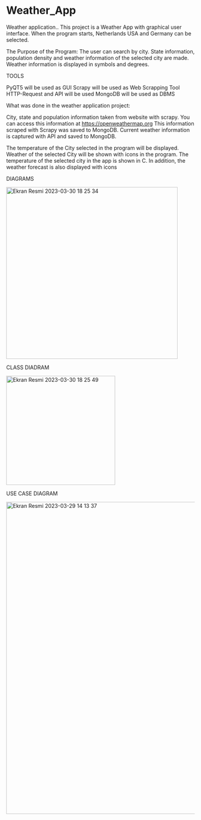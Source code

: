 # Weather_App
Weather application..
This project is a Weather App with graphical user interface.
When the program starts, Netherlands USA and Germany can be selected.

The Purpose of the Program:
The user can search by city.
State information, population density and weather information of the selected city are made.
Weather information is displayed in symbols and degrees.

TOOLS

PyQT5 will be used as GUI
Scrapy will be used as Web Scrapping Tool
HTTP-Request and API will be used 
MongoDB will be used as DBMS


What was done in the weather application project:


City, state and population information taken from website with scrapy.
You can access this information at https://openweathermap.org
This information scraped with Scrapy was saved to MongoDB.
Current weather information is captured with API and saved to MongoDB.

The temperature of the City selected in the program will be displayed.
Weather of the selected City will be shown with icons in the program.
The temperature of the selected city in the app is shown in C. In addition, the weather forecast is also displayed with icons

DIAGRAMS


<img width="458" alt="Ekran Resmi 2023-03-30 18 25 34" src="https://user-images.githubusercontent.com/119704176/228943725-79ab402e-89ae-4eac-8665-a43bef1a8ea2.png">

CLASS DIADRAM 

<img width="291" alt="Ekran Resmi 2023-03-30 18 25 49" src="https://user-images.githubusercontent.com/119704176/228943987-73293d11-2aaf-4746-a5fc-11c40c6b0efa.png">


 USE  CASE DIAGRAM
 
 
<img width="832" alt="Ekran Resmi 2023-03-29 14 13 37" src="https://user-images.githubusercontent.com/119704176/228944060-77b20a0e-6b5e-4aa3-b620-a529f6ce0aa3.png">







